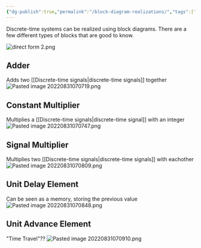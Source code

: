 ```yaml
---
{"dg-publish":true,"permalink":"/block-diagram-realizations/","tags":["digitalsignalbehandling"]}
---
```



Discrete-time systems can be realized using block diagrams. There are a few different types of blocks that are good to know.

![direct form 2.png](/img/user/images/direct%20form%202.png)

## Adder 
Adds two [[Discrete-time signals\|discrete-time signals]] together
![Pasted image 20220831070719.png](/img/user/images/Pasted%20image%2020220831070719.png)
## Constant Multiplier
Multiplies a [[Discrete-time signals\|discrete-time signal]] with an integer
![Pasted image 20220831070747.png](/img/user/images/Pasted%20image%2020220831070747.png)
## Signal Multiplier
Multiplies two [[Discrete-time signals\|discrete-time signals]] with eachother
![Pasted image 20220831070809.png](/img/user/images/Pasted%20image%2020220831070809.png)
## Unit Delay Element
Can be seen as a memory, storing the previous value
![Pasted image 20220831070848.png](/img/user/images/Pasted%20image%2020220831070848.png)
## Unit Advance Element
"Time Travel"??
![Pasted image 20220831070910.png](/img/user/images/Pasted%20image%2020220831070910.png)
